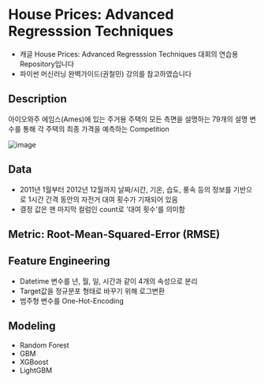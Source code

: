 # House Prices: Advanced Regresssion Techniques

* 캐글 House Prices: Advanced Regresssion Techniques 대회의 연습용 Repository입니다
* 파이썬 머신러닝 완벽가이드(권철민) 강의를 참고하였습니다


## Description

아이오와주 에임스(Ames)에 있는 주거용 주택의 모든 측면을 설명하는 79개의 설명 변수를 통해 각 주택의 최종 가격을 예측하는 Competition

![image](https://user-images.githubusercontent.com/67913569/131615896-47e2d6a8-4d4f-463c-b930-fa32e4e5e31a.png)


## Data

* 2011년 1월부터 2012년 12월까지 날짜/시간, 기온, 습도, 풍속 등의 정보를 기반으로 1시간 간격 동안의 자전거 대여 횟수가 기재되어 있음
* 결정 값은 맨 마지막 컬럼인 count로 '대여 횟수'를 의미함

## Metric:  Root-Mean-Squared-Error (RMSE)



## Feature Engineering

* Datetime 변수를 년, 월, 일, 시간과 같이 4개의 속성으로 분리
* Target값을 정규분포 형태로 바꾸기 위해 로그변환
* 범주형 변수를 One-Hot-Encoding

## Modeling

* Random Forest
* GBM
* XGBoost
* LightGBM

